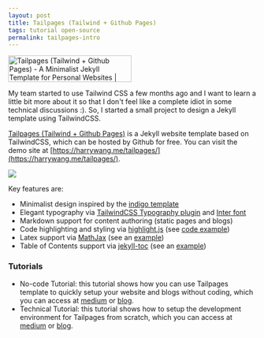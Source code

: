 ```yaml
---
layout: post
title: Tailpages (Tailwind + Github Pages)
tags: tutorial open-source
permalink: tailpages-intro
---
```

<div class="flex justify-center">

<a href="https://www.producthunt.com/posts/tailpages-tailwind-github-pages?utm_source=badge-featured&utm_medium=badge&utm_souce=badge-tailpages-tailwind-github-pages" target="_blank"><img src="https://api.producthunt.com/widgets/embed-image/v1/featured.svg?post_id=331602&theme=light" alt="Tailpages (Tailwind + Github Pages) - A Minimalist Jekyll Template for Personal Websites | Product Hunt" style="width: 250px; height: 54px;" width="250" height="54" /></a>

</div>

My team started to use Tailwind CSS a few months ago and I want to learn a little bit more about it so that I don't feel like a complete idiot in some technical discussions :). So, I started a small project to design a Jekyll template using TailwindCSS.

[Tailpages (Tailwind + Github Pages)](https://github.com/harrywang/tailpages) is a Jekyll website template based on TailwindCSS, which can be hosted by Github for free. You can visit the demo site at [https://harrywang.me/tailpages/](https://harrywang.me/tailpages/).

<img class="mx-auto" src="https://user-images.githubusercontent.com/595772/150410338-6efaaf76-cd2a-470e-82fa-d1f89aacf702.png">

Key features are:

- Minimalist design inspired by the [indigo template](https://github.com/sergiokopplin/indigo)
- Elegant typography via [TailwindCSS Typography plugin](https://tailwindcss.com/docs/typography-plugin) and [Inter font](https://rsms.me/inter/)
- Markdown support for content authoring (static pages and blogs)
- Code highlighting and styling via [highlight.js](https://highlightjs.org/) (see [code example](http://harrywang.me/2022/01/19/tailpages-tutorial-technical.html))
- Latex support via [MathJax](https://www.mathjax.org/) (see an [example](http://harrywang.me/2022/02/09/latex-cheatsheet.html))
- Table of Contents support via [jekyll-toc](https://github.com/allejo/jekyll-toc) (see an [example](http://harrywang.me/2022/02/08/python-cheatsheet.html))


### Tutorials
- No-code Tutorial: this tutorial shows how you can use Tailpages template to quickly setup your website and blogs without coding, which you can access at [medium](https://harrywang.medium.com/introducing-tailpages-tailwind-github-pages-89903c52d3ec) or [blog](http://harrywang.me/tailpages-tutorial-nocode).
- Technical Tutorial: this tutorial shows how to setup the development environment for Tailpages from scratch, which you can access at [medium](https://harrywang.medium.com/developing-tailpages-a-jekyll-template-based-on-tailwind-css-b8b51e60e25b) or [blog](http://harrywang.me/tailpages-tutorial-technical). 
